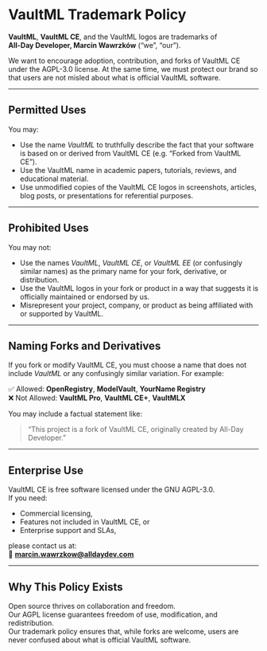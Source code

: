 # VaultML Trademark Policy

**VaultML**, **VaultML CE**, and the VaultML logos are trademarks of  
**All-Day Developer, Marcin Wawrzków** (“we”, “our”).

We want to encourage adoption, contribution, and forks of VaultML CE under the AGPL-3.0 license. At the same time, we must protect our brand so that users are not misled about what is official VaultML software.

---

## Permitted Uses

You may:
- Use the name *VaultML* to truthfully describe the fact that your software is based on or derived from VaultML CE (e.g. “Forked from VaultML CE”).
- Use the VaultML name in academic papers, tutorials, reviews, and educational material.
- Use unmodified copies of the VaultML CE logos in screenshots, articles, blog posts, or presentations for referential purposes.

---

## Prohibited Uses

You may not:
- Use the names *VaultML*, *VaultML CE*, or *VaultML EE* (or confusingly similar names) as the primary name for your fork, derivative, or distribution.
- Use the VaultML logos in your fork or product in a way that suggests it is officially maintained or endorsed by us.
- Misrepresent your project, company, or product as being affiliated with or supported by VaultML.

---

## Naming Forks and Derivatives

If you fork or modify VaultML CE, you must choose a name that does not include *VaultML* or any confusingly similar variation. For example:

✅ Allowed: **OpenRegistry**, **ModelVault**, **YourName Registry**  
❌ Not Allowed: **VaultML Pro**, **VaultML CE+**, **VaultMLX**

You may include a factual statement like:

> “This project is a fork of VaultML CE, originally created by All-Day Developer.”

---

## Enterprise Use

VaultML CE is free software licensed under the GNU AGPL-3.0.  
If you need:

- Commercial licensing,  
- Features not included in VaultML CE, or  
- Enterprise support and SLAs,  

please contact us at:  
📧 **marcin.wawrzkow@alldaydev.com**

---

## Why This Policy Exists

Open source thrives on collaboration and freedom.  
Our AGPL license guarantees freedom of use, modification, and redistribution.  
Our trademark policy ensures that, while forks are welcome, users are never confused about what is official VaultML software.

